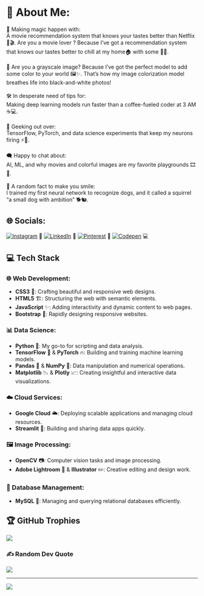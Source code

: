 # 💫 About Me:
🎥 Making magic happen with:<br>A movie recommendation system that knows your tastes better than Netflix 🍿🎬. Are you a movie lover ? Because I’ve got a recommendation system that knows our tastes better to chill at my home🏠 with some 🍿🍿.<br><br>🎨 Are you a grayscale image? Because I’ve got the perfect model to add some color to your world 🖼️✨. That’s how my image colorization model breathes life into black-and-white photos!<br><br>🛠️ In desperate need of tips for:<br>Making deep learning models run faster than a coffee-fueled coder at 3 AM ☕💻.<br><br>🌟 Geeking out over:<br>TensorFlow, PyTorch, and data science experiments that keep my neurons firing ⚡🧠.<br><br>🗨️ Happy to chat about:<br>AI, ML, and why movies and colorful images are my favorite playgrounds 🎞️🌈.<br><br>🎉 A random fact to make you smile:<br>I trained my first neural network to recognize dogs, and it called a squirrel “a small dog with ambition” 🐕🐿️.


## 🌐 Socials:
[![Instagram](https://img.shields.io/badge/Instagram-%23E4405F.svg?logo=Instagram&logoColor=white)](https://instagram.com/featherless_heart) 📸
[![LinkedIn](https://img.shields.io/badge/LinkedIn-%230077B5.svg?logo=linkedin&logoColor=white)](https://linkedin.com/in/midhun-chandran-36378131b) 💼
[![Pinterest](https://img.shields.io/badge/Pinterest-%23E60023.svg?logo=Pinterest&logoColor=white)](https://pinterest.com/midstask) 📌
[![Codepen](https://img.shields.io/badge/Codepen-000000?style=for-the-badge&logo=codepen&logoColor=white)](https://codepen.io/mid_tasks) 💻


## 💻 Tech Stack

### 🌐 Web Development:
- **CSS3** 🎨: Crafting beautiful and responsive web designs.
- **HTML5** 🏗️: Structuring the web with semantic elements.
- **JavaScript** ✨: Adding interactivity and dynamic content to web pages.
- **Bootstrap** 🚀: Rapidly designing responsive websites.

### 📊 Data Science:
- **Python** 🐍: My go-to for scripting and data analysis.
- **TensorFlow** 🤖 & **PyTorch** 🔥: Building and training machine learning models.
- **Pandas** 🐼 & **NumPy** 🔢: Data manipulation and numerical operations.
- **Matplotlib** 📉 & **Plotly** 📈: Creating insightful and interactive data visualizations.

### ☁️ Cloud Services:
- **Google Cloud** 🌥️: Deploying scalable applications and managing cloud resources.
- **Streamlit** 🚀: Building and sharing data apps quickly.

### 🖼️ Image Processing:
- **OpenCV** 📷: Computer vision tasks and image processing.
- **Adobe Lightroom** 🎨 & **Illustrator** ✏️: Creative editing and design work.

### 💾 Database Management:
- **MySQL** 💽: Managing and querying relational databases efficiently.


## 🏆 GitHub Trophies
![](https://github-profile-trophy.vercel.app/?username=mid-works&theme=radical&no-frame=false&no-bg=true&margin-w=4)

### ✍️ Random Dev Quote
![](https://quotes-github-readme.vercel.app/api?type=horizontal&theme=radical)

---
[![](https://visitcount.itsvg.in/api?id=mid-works&icon=0&color=0)](https://visitcount.itsvg.in)
